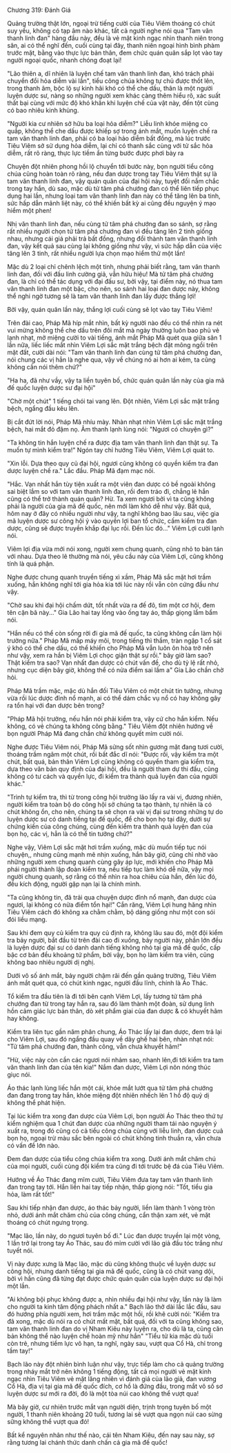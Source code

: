 




Chương 319: Đánh Giá


Quảng trường thật lớn, ngoại trừ tiếng cười của Tiêu Viêm thoáng có chút suy yếu, không có tạp âm nào khác, tất cả người nghe nói qua "Tam văn thanh linh đan" hàng đầu này, đều là vẻ mặt kinh ngạc nhìn thanh niên trong sân, ai có thể nghĩ đến, cuối cùng tại đây, thanh niên ngoại hình bình phàm trước mặt, bằng vào thực lực bản thân, đem chức quán quân sắp lọt vào tay người ngoại quốc, nhanh chóng đoạt lại!

"Lão thiên a, dĩ nhiên là luyện chế tam văn thanh linh đan, khó trách phải chuyển đổi hỏa diễm vài lần", tiểu công chúa không tự chủ được thốt lên, trong thanh âm, bộc lộ sự kinh hãi khó có thể che dấu, thân là một người luyện dược sư, nàng so những người xem khác càng thêm hiểu rõ, xác suất thất bại cùng với mức độ khó khăn khi luyện chế của vật này, đến tột cùng có bao nhiêu kinh khủng.

"Người kia cư nhiên sở hữu ba loại hỏa diễm?" Liễu linh khóe miệng co quắp, không thể che dấu được khiếp sợ trong ánh mắt, muốn luyện chế ra tam văn thanh linh đan, phải có ba loại hảo diễm bất đồng, mà lúc trước Tiêu Viêm sở sử dụng hỏa diễm, lại chỉ có thanh sắc cùng với tử sắc hỏa diễm, rất rõ ràng, thực lực tiềm ẩn từng bước được phơi bày ra

Chuyện đột nhiên phong hồi lộ chuyển tới bước này, bọn người tiểu công chúa cũng hoàn toàn rõ ràng, nếu đan dược trong tay Tiêu Viêm thật sự là tam văn thanh linh đan, vậy quán quân của đại hội này, tuyệt đối nắm chắc trong tay hắn, dù sao, mặc dù tử tâm phá chướng đan có thể liên tiếp phục dụng hai lần, nhưng loại tam văn thanh linh đan này có thể tăng lên ba tinh, sức hấp dẫn mãnh liệt này, có thể khiến bất kỳ ai cũng đều nguyện ý mạo hiểm một phen!

Nhị văn thanh linh đan, nếu cùng tử tâm phá chướng đan so sánh, sợ rằng rất nhiều người chọn tử tâm phá chướng đan vì đều tăng lên 2 tinh giống nhau, nhưng cái giá phải trả bất đồng, nhưng đổi thành tam văn thanh linh đan, vậy kết quả sau cùng lại không giống như vậy, vì sức hấp dẫn của việc tăng lên 3 tinh, rất nhiều người lựa chọn mạo hiểm thử một lần!

Mặc dù 2 loại chỉ chênh lệch một tinh, nhưng phải biết rằng, tam văn thanh linh đan, đối với đấu linh cường giả, vẫn hữu hiệu! Mà tử tâm phá chướng đan, là chỉ có thể tác dụng với đại đấu sư, bởi vậy, tại điểm này, nó thua tam văn thanh linh đan một bậc, cho nên, so sánh hai loại đan dược này, không thể nghi ngờ tương sẽ là tam văn thanh linh đan lấy được thắng lợi!

Bởi vậy, quán quân lần này, thắng lợi cuối cùng sẽ lọt vào tay Tiêu Viêm!

Trên đài cao, Pháp Mã híp mắt nhìn, bất kỳ người nào đều có thể nhìn ra nét vui mừng không thể che dấu trên đôi mắt mà ngày thường luôn bao phủ vẻ lạnh nhạt, mở miệng cười to vài tiếng, ánh mắt Pháp Mã quét qua giữa sân 1 lần nữa, liếc liếc mắt nhìn Viêm Lợi sắc mặt trắng bệch đặt mông ngồi trên mặt đất, cười dài nói: "Tam văn thanh linh đan cùng tử tâm phá chướng đan, nói chung các vị hẳn là nghe qua, vậy về chúng nó ai hơn ai kém, ta cũng không cần nói thêm chứ?"

"Ha ha, đã như vầy, vậy ta liền tuyên bố, chức quán quân lần này của gia mã đế quốc luyện dược sư đại hội"

"Chờ một chút" 1 tiếng chói tai vang lên. Đột nhiên, Viêm Lợi sắc mặt trắng bệch, ngẩng đầu kêu lên.

Bị cắt đứt lời nói, Pháp Mã nhíu mày. Nhàn nhạt nhìn Viêm Lợi sắc mặt trắng bệch, hai mắt đỏ đậm nọ. Âm thanh lạnh lùng nói: "Ngươi có chuyện gì?"

"Ta không tin hắn luyện chế ra được địa tam văn thanh linh đan thật sự. Ta muốn tự mình kiểm tra!" Ngón tay chỉ hướng Tiêu Viêm, Viêm Lợi quát to.

"Xin lỗi. Dựa theo quy củ đại hội, ngươi cũng không có quyền kiểm tra đan dược luyện chế ra." Lắc đầu. Pháp Mã đạm mạc nói.

"Hắc. Vạn nhất hắn tùy tiện xuất ra một viên đan dược có bề ngoài không sai biệt lắm so với tam văn thanh linh đan, rồi đem tráo đi, chẳng lẻ hắn cũng có thể trở thành quán quân? Hừ. Ta xem ngươi bởi vì ta cũng không phải là người của gia mã đế quốc, nên mới làm khó dễ như vậy. Bất quá, hôm nay ở đây có nhiều người như vậy, ta nghĩ không bao lâu sau, việc gia mã luyện dược sư công hội ỷ vào quyền lợi ban tổ chức, cấm kiểm tra đan dược, cũng sẽ được truyền khắp đại lục rồi. Đến lúc đó..." Viêm Lợi cười lạnh nói.

Viêm lợi địa vừa mới nói xong, người xem chung quanh, cũng nhỏ to bàn tán với nhau. Dựa theo lẽ thường mà nói, yêu cầu này của Viêm Lợi, cũng không tính là quá phận.

Nghe được chung quanh truyền tiếng xì xầm, Pháp Mã sắc mặt hơi trầm xuống, hắn không nghĩ tới gia hỏa kia tới lúc này rồi vẫn còn cứng đầu như vậy.

"Chờ sau khi đại hội chấm dứt, tốt nhất vừa ra đế đô, tìm một cơ hội, đem tên cặn bã này..." Gia Lão hai tay lồng vào ống tay áo, thấp giọng lẩm bẩm nói.

"Hắn nếu có thể còn sống rời đi gia mã đế quốc, ta cũng không cần làm hội trưởng nữa." Pháp Mã mấp máy môi, trong tiếng thì thầm, tràn ngập 1 cổ sát ý khó có thể che dấu, có thể khiến cho Pháp Mã vẫn luôn ôn hòa trở nên như vậy, xem ra hắn bị Viêm Lợi chọc giận thật sự rồi." bây giờ làm sao? Thật kiểm tra sao? Vạn nhất đan dược có chút vấn đề, cho dù tỷ lệ rất nhỏ, nhưng cục diện bây giờ, không thể có nửa điểm sai lầm a" Gia Lão chần chờ hỏi.

Pháp Mã trầm mặc, mặc dù hắn đối Tiêu Viêm có một chút tin tưởng, nhưng vừa rồi lúc dược đỉnh nổ mạnh, ai có thể dám chắc vụ nổ có hay không gây ra tổn hại với đan dược bên trong?

"Pháp Mã hội trưởng, nếu hắn nói phải kiểm tra, vậy cứ cho hắn kiểm. Nếu không, có vẻ chúng ta không công bằng." Tiêu Viêm đột nhiên hướng về bọn người Pháp Mã đang chần chừ không quyết mỉm cười nói.

Nghe được Tiêu Viêm nói, Pháp Mã sửng sốt nhìn gương mặt đang tươi cười, thoáng trầm ngâm một chút, rồi bất đắc dĩ nói: "Được rồi, vậy kiểm tra một chút, bất quá, bản thân Viêm Lợi cũng không có quyền tham gia kiểm tra, dựa theo văn bản quy định của đại hội, đều là người tham dự thi đấu, cũng không có tư cách và quyền lực, đi kiểm tra thành quả luyện đan của người khác."

"Trình tự kiểm tra, thì từ trong công hội trưởng lão lấy ra vài vị, đương nhiên, người kiểm tra toàn bộ do công hội sở chúng ta tạo thành, tự nhiên là có chút không ổn, cho nên, chúng ta sẽ chọn ra vài vị đại sư trong những tự do luyện dược sư có danh tiếng tại đế quốc, để cho bọn họ tại đây, dưới sự chứng kiến của công chúng, cùng đến kiểm tra thành quả luyện đan của bọn họ, các vị, hẳn là có thể tin tưởng chứ?"

Nghe vậy, Viêm Lợi sắc mặt hơi trầm xuống, mặc dù muốn tiếp tục nói chuyện,, nhưng cũng mạnh mẽ nhịn xuống, hắn bây giờ, cũng chỉ nhờ vào những người xem chung quanh cùng gây áp lực, mới khiến cho Pháp Mã phái người thành lập đoàn kiểm tra, nếu tiếp tục làm khó dễ nữa, vậy mọi người chung quanh, sợ rằng có thể nhìn ra hoa chiêu của hắn, đến lúc đó, đều kích động, người gặp nạn lại là chính mình.

"Ta cũng không tin, đã trải qua chuyện dược đỉnh nổ mạnh, đan dược của ngươi, lại không có nửa điểm tổn hại!" Cắn răng, Viêm Lợi hung hăng nhìn Tiêu Viêm cách đó không xa chằm chằm, bộ dáng giống như một con sói đói liều mạng.

Sau khi đem quy củ kiểm tra quy củ định ra, không lâu sau đó, một đội kiểm tra bảy người, bắt đầu từ trên đài cao đi xuống, bảy người này, phần lớn đều là luyện dược đại sư có danh danh tiếng không nhỏ tại gia mã đế quốc, cấp bậc cơ bản đều khoảng tứ phẩm, bởi vậy, bọn họ làm kiểm tra viên, cũng không bao nhiêu người dị nghị.

Dưới vô số ánh mắt, bảy người chậm rãi đến gần quảng trường, Tiêu Viêm ánh mắt quét qua, có chút kinh ngạc, người đầu lĩnh, chính là Áo Thác.

Tổ kiểm tra đầu tiên là đi tới bên cạnh Viêm Lợi, lấy tương tử tâm phá chướng đan từ trong tay hắn ra, sau đó làm thành một đoàn, sử dụng linh hồn cảm giác lực bản thân, dò xét phẩm giai của đan dược & có khuyết hãm hay không.

Kiểm tra liên tục gần năm phân chung, Áo Thác lấy lại đan dược, đem trả lại cho Viêm Lợi, sau đó ngẩng đầu quay về dãy ghế hai bên, nhàn nhạt nói: "Tử tâm phá chướng đan, thành công, vẫn chưa khuyết hãm!"

"Hừ, việc này còn cần các ngươi nói nhảm sao, nhanh lên,đi tới kiểm tra tam văn thanh linh đan của tên kia!" Nắm đan dược, Viêm Lợi nôn nóng thúc giục nói.

Áo thác lạnh lùng liếc hắn một cái, khóe mắt lướt qua tử tâm phá chướng đan đang trong tay hắn, khóe miệng đột nhiên nhếch lên 1 hồ độ quỷ dị không thể phát hiện.

Tại lúc kiểm tra xong đan dược của Viêm Lợi, bọn người Áo Thác theo thứ tự kiểm nghiệm qua 1 chút đan dược của những người tham tái nào nguyện ý xuất ra, trong đó cũng có cả tiểu công chúa cùng với liễu linh, đan dược cuả bọn họ, ngoại trừ màu sắc bên ngoài có chút không tinh thuần ra, vẫn chưa có vấn đề lớn nào.

Đem đan dược của tiểu công chúa kiểm tra xong. Dưới ánh mắt chăm chú của mọi người, cuối cùng đội kiểm tra cũng đi tới trước bệ đá của Tiêu Viêm.

Hướng về Áo Thác đang mĩm cười, Tiêu Viêm đưa tay tam văn thanh linh đan trong tay tới. Hắn liền hai tay tiếp nhận, thấp giọng nói: "Tốt, tiểu gia hỏa, làm rất tốt!"

Sau khi tiếp nhận đan dược, áo thác bảy người, liền làm thành 1 vòng tròn nhỏ, dưới ánh mắt chăm chú của công chúng, cẩn thận xam xét, vẻ mặt thoáng có chút ngưng trọng.

"Mạc lão, lần này, do ngươi tuyên bố đi." Lúc đan dược truyền lại một vòng, 1 lần trở lại trong tay Áo Thác, sau đó mỉm cười với lão giả đầu tóc trắng như tuyết nói.

Vị này được xưng là Mạc lão, mặc dù cũng không thuộc về luyện dược sư công hội, nhưng danh tiếng tại gia mã đế quốc, cũng là có chút vang dội, bởi vì hắn cũng đã từng đạt được chức quán quân của luyện dược sư đại hội một lần.

"Ai không bội phục không được a, nhìn nhiều đại hội như vậy, lần này là làm cho người ta kinh tâm động phách nhất a." Bạch lão thở dài lắc lắc đầu, sau đó hướng phía người xem, hơi trầm mặc một hồi, rồi khẽ cười nói: "Kiểm tra đã xong, mặc dù nói ra có chút mất mặt, bất quá, đối với ta cũng không sao, tam văn thanh linh đan do vị Nham Kiêu này luyện ra, cho dù là ta, cũng căn bản không thể nào luyện chế hoàn mỹ như hắn" "Tiểu tử kia mặc dù tuổi còn trẻ, nhưng tiềm lực vô hạn, ta nghĩ, ngày sau, vượt qua Cổ Hà, chỉ trong tầm tay!"

Bạch lão này đột nhiên bình luận như vậy, trực tiếp làm cho cả quảng trường trong nháy mắt trở nên không 1 tiếng động, tất cả mọi người vẻ mặt kinh ngạc nhìn Tiêu Viêm vẻ mặt lăng nhiên vì đánh giá của lão giả, đan vương Cổ Hà, địa vị tại gia mã đế quốc đích, cơ hồ là đứng đầu, trong mắt vô số sơ luyện dược sư mới ra đời, đó là một tòa núi cao không thể vượt qua!

Mà bây giờ, cư nhiên trước mắt vạn người diện, trịnh trọng tuyên bố một người, 1 thanh niên khoảng 20 tuổi, tương lai sẽ vượt qua ngọn núi cao sừng sững không thể vượt qua đó!

Bất kể nguyên nhân như thế nào, cái tên Nham Kiêu, đến nay sau này, sợ rằng tương lai chánh thức danh chấn cả gia mã đế quốc!




